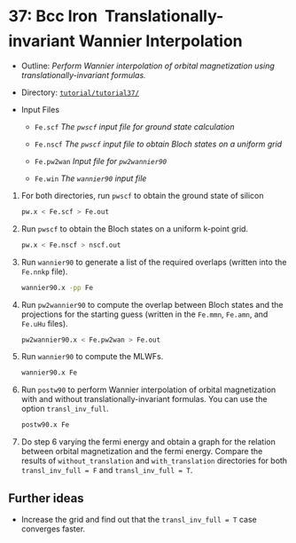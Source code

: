 # 37: Bcc Iron &#151; Translationally-invariant Wannier Interpolation

- Outline: *Perform Wannier interpolation of orbital magnetization
    using translationally-invariant formulas.*

- Directory: [`tutorial/tutorial37/`](https://github.com/wannier-developers/wannier90/tree/develop/tutorials/tutorial37)

- Input Files

    - `Fe.scf` *The `pwscf` input file for ground
        state calculation*

    - `Fe.nscf` *The `pwscf` input file to obtain
        Bloch states on a uniform grid*

    - `Fe.pw2wan` *Input file for `pw2wannier90`*

    - `Fe.win` *The `wannier90` input file*

1. For both directories, run `pwscf` to obtain the ground state of silicon

    ```bash title="Terminal"
    pw.x < Fe.scf > Fe.out
    ```

2. Run `pwscf` to obtain the Bloch states on a uniform
    k-point grid.

    ```bash title="Terminal"
    pw.x < Fe.nscf > nscf.out
    ```

3. Run `wannier90` to generate a list of the required overlaps (written
    into the `Fe.nnkp` file).

    ```bash title="Terminal"
    wannier90.x -pp Fe
    ```

4. Run `pw2wannier90` to compute the overlap between Bloch states and
    the projections for the starting guess (written in the `Fe.mmn`,
    `Fe.amn`, and `Fe.uHu` files).

    ```bash title="Terminal"
    pw2wannier90.x < Fe.pw2wan > Fe.out
    ```

5. Run `wannier90` to compute the MLWFs.

    ```bash title="Terminal"
    wannier90.x Fe
    ```

6. Run `postw90` to perform Wannier interpolation of orbital magnetization
   with and without translationally-invariant formulas. You can use the option
   `transl_inv_full`.

    ```bash title="Terminal"
    postw90.x Fe
    ```

7. Do step 6 varying the fermi energy and obtain a graph for the relation
   between orbital magnetization and the fermi energy. Compare the results of
   `without_translation` and `with_translation` directories for both `transl_inv_full = F` and `transl_inv_full = T`.

## Further ideas

- Increase the grid and find out that the `transl_inv_full = T` case
  converges faster.
